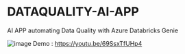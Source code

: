 # DATAQUALITY-AI-APP
 AI APP automating Data Quality with Azure Databricks Genie

 ![image](https://github.com/user-attachments/assets/07f4d7d7-47de-4409-bf9b-3efb6910bd98)
 Demo : https://youtu.be/69SsxTfUHp4

